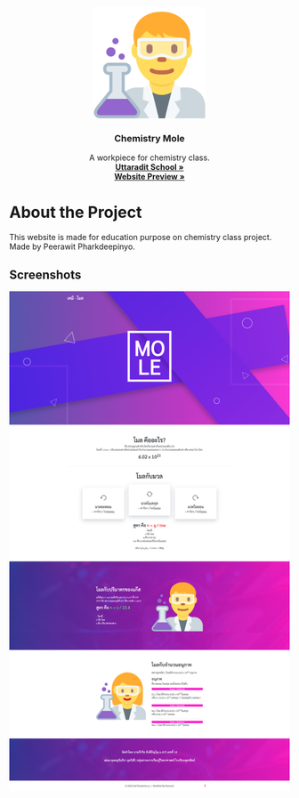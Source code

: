 <p align="center">
  <a href="https://github.com/feelingzexe">
    <img src="img/scientist.png" width="200" height="200">
  </a>
  <h3 align="center">Chemistry Mole</h3>
  <p align="center">
    A workpiece for chemistry class.
    <br />
    <a href="https://utd.ac.th/" target="_blank"><strong>Uttaradit School »</strong></a><br>
    <a href="https://feelingzexe.github.io/chemistrymole" target="_blank"><strong>Website Preview »</strong></a><br>
  </p>
</p>

# About the Project
This website is made for education purpose on chemistry class project.<br>
Made by Peerawit Pharkdeepinyo.

## Screenshots
<p align="center">
<img src="screenshots/Screenshot_Long.png">
</p>
